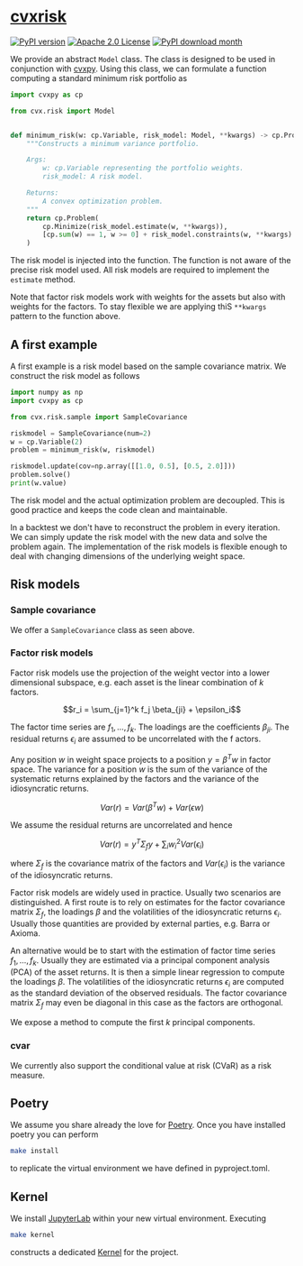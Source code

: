 # [cvxrisk](http://www.cvxgrp.org/cvxrisk/book)

[![PyPI version](https://badge.fury.io/py/cvxrisk.svg)](https://badge.fury.io/py/cvxrisk)
[![Apache 2.0 License](https://img.shields.io/badge/License-APACHEv2-brightgreen.svg)](https://github.com/cvxgrp/simulator/blob/master/LICENSE)
[![PyPI download month](https://img.shields.io/pypi/dm/cvxrisk.svg)](https://pypi.python.org/pypi/cvxrisk/)

We provide an abstract `Model` class.
The class is designed to be used in conjunction with [cvxpy](https://github.com/cvxpy/cvxpy).
Using this class, we can formulate a function computing a standard minimum
risk portfolio as

```python
import cvxpy as cp

from cvx.risk import Model


def minimum_risk(w: cp.Variable, risk_model: Model, **kwargs) -> cp.Problem:
    """Constructs a minimum variance portfolio.

    Args:
        w: cp.Variable representing the portfolio weights.
        risk_model: A risk model.

    Returns:
        A convex optimization problem.
    """
    return cp.Problem(
        cp.Minimize(risk_model.estimate(w, **kwargs)),
        [cp.sum(w) == 1, w >= 0] + risk_model.constraints(w, **kwargs)
    )
```

The risk model is injected into the function.
The function is not aware of the precise risk model used.
All risk models are required to implement the `estimate` method.

Note that factor risk models work with weights for the assets but also with
weights for the factors.
To stay flexible we are applying thiS `**kwargs` pattern to the function above.

## A first example

A first example is a risk model based on the sample covariance matrix.
We construct the risk model as follows

```python
import numpy as np
import cvxpy as cp

from cvx.risk.sample import SampleCovariance

riskmodel = SampleCovariance(num=2)
w = cp.Variable(2)
problem = minimum_risk(w, riskmodel)

riskmodel.update(cov=np.array([[1.0, 0.5], [0.5, 2.0]]))
problem.solve()
print(w.value)
```

The risk model and the actual optimization problem are decoupled.
This is good practice and keeps the code clean and maintainable.

In a backtest we don't have to reconstruct the problem in every iteration.
We can simply update the risk model with the new data and solve the problem
again. The implementation of the risk models is flexible enough to deal with
changing dimensions of the underlying weight space.

## Risk models

### Sample covariance

We offer a `SampleCovariance` class as seen above.

### Factor risk models

Factor risk models use the projection of the weight vector into a lower
dimensional subspace, e.g. each asset is the linear combination of $k$ factors.

```math
r_i = \sum_{j=1}^k f_j \beta_{ji} + \epsilon_i
```

The factor time series are $f_1, \ldots, f_k$. The loadings are the coefficients
$\beta_{ji}$.
The residual returns $\epsilon_i$ are assumed to be uncorrelated with the f
actors.

Any position $w$ in weight space projects to a position $y = \beta^T w$ in
factor space. The variance for a position $w$ is the sum of the variance of the
systematic returns explained by the factors and the variance of the
idiosyncratic returns.

```math
Var(r) = Var(\beta^T w) + Var(\epsilon w)
```

We assume the residual returns are uncorrelated and hence

```math
Var(r) = y^T \Sigma_f y + \sum_i w_i^2 Var(\epsilon_i)
```

where $\Sigma_f$ is the covariance matrix of the factors and $Var(\epsilon_i)$
is the variance of the idiosyncratic returns.

Factor risk models are widely used in practice. Usually two scenarios are
distinguished. A first route is to rely on estimates for the factor covariance
matrix $\Sigma_f$, the loadings $\beta$ and the volatilities of the
idiosyncratic returns $\epsilon_i$. Usually those quantities are provided by
external parties, e.g. Barra or Axioma.

An alternative would be to start with the estimation of factor time series
$f_1, \ldots, f_k$.
Usually they are estimated via a principal component analysis (PCA) of the
asset returns.  It is then a simple linear regression to compute the loadings
$\beta$. The volatilities of the idiosyncratic returns $\epsilon_i$ are computed
as the standard deviation of the observed residuals.
The factor covariance matrix $\Sigma_f$ may even be diagonal in this case as the
factors are orthogonal.

We expose a method to compute the first $k$ principal components.

### cvar

We currently also support the conditional value at risk (CVaR) as a risk
measure.

## Poetry

We assume you share already the love for [Poetry](https://python-poetry.org).
Once you have installed poetry you can perform

```bash
make install
```

to replicate the virtual environment we have defined in pyproject.toml.

## Kernel

We install [JupyterLab](https://jupyter.org) within your new virtual
environment. Executing

```bash
make kernel
```

constructs a dedicated [Kernel](https://docs.jupyter.org/en/latest/projects/kernels.html)
for the project.
